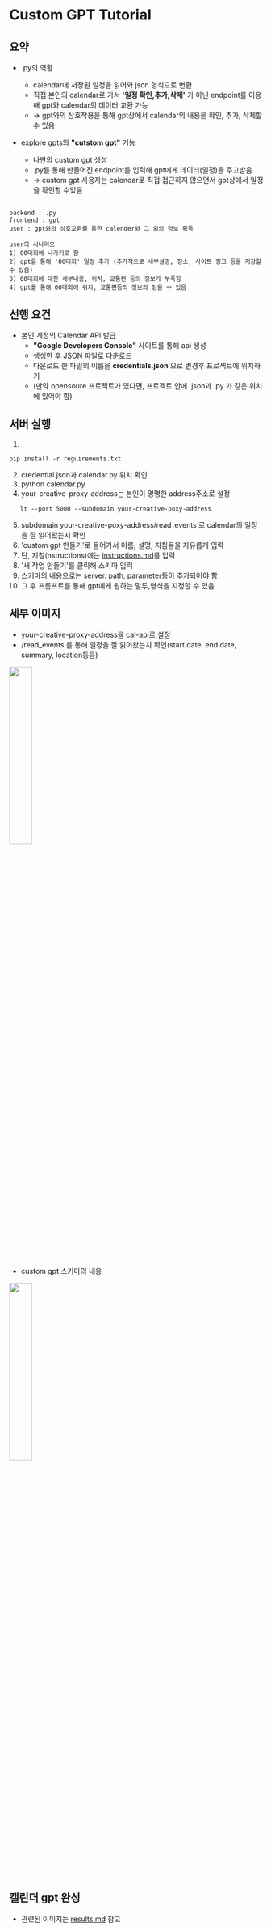 # Custom GPT Tutorial


## 요약
- .py의 역활
  - calendar에 저장된 일정을 읽어와 json 형식으로 변환
  - 직접 본인의 calendar로 가서 **'일정 확인,추가,삭제'** 가 아닌 endpoint를 이용해 gpt와 calendar의 데이터 교환 가능
  - -> gpt와의 상호작용을 통해 gpt상에서 calendar의 내용을 확인, 추가, 삭제할 수 있음

- explore gpts의 **"cutstom gpt"** 기능 
  - 나만의 custom gpt 생성 
  - .py를 통해 만들어진 endpoint를 입력해 gpt에게 데이터(일정)을 주고받음
  - -> custom gpt 사용자는 calendar로 직접 접근하지 않으면서 gpt상에서 일정을 확인할 수있음

##
```
backend : .py  
frontend : gpt  
user : gpt와의 상호교환를 통한 calender와 그 외의 정보 획득

user의 시나리오 
1) 00대회에 나가기로 함
2) gpt를 통해 '00대회' 일정 추가 (추가적으로 세부설명, 장소, 사이트 링크 등을 저장할 수 있음)
3) 00대회에 대한 세부내용, 위치, 교통편 등의 정보가 부족함
4) gpt를 통해 00대회에 위치, 교통편등의 정보의 얻을 수 있음
```
##


## 선행 요건
- 본인 계정의 Calendar API 발급
    -  **"Google Developers Console"** 사이트를 통해 api 생성
    -  생성한 후 JSON 파일로 다운로드
    -  다운로드 한 파일의 이름을 **credentials.json** 으로 변경후 프로젝트에 위치하기
    -  (만약 opensoure 프로젝트가 있다면, 프로젝트 안에 .json과 .py 가 같은 위치에 있어야 함)



## 서버 실행
1.
```
pip install -r reguirements.txt
```
2. credential.json과 calendar.py 위치 확인
3. python calendar.py
4. your-creative-proxy-address는 본인이 명명한 address주소로 설정
```
   lt --port 5000 --subdomain your-creative-poxy-address
```
5. subdomain your-creative-poxy-address/read_events 로 calendar의 일정을 잘 읽어왔는지 확인
6. 'custom gpt 만들기'로 들어가서 이름, 설명, 지침등을 자유롭게 입력
7. 단, 지침(nstructions)에는 [instructions.md](docs/instructions.md)를 입력
8. '새 작업 만들기'를 클릭해 스키마 입력
9. 스키마의 내용으로는 server. path, parameter등이 추가되어야 함
10. 그 후 프롬프트를 통해 gpt에게 원하는 말투,형식을 지정할 수 있음 


## 세부 이미지
- your-creative-proxy-address을 cal-api로 설정 
- /read_events 를 통해 일정을 잘 읽어왔는지 확인(start date, end date, summary, location등등)
<img width="30%" src="https://github.com/jii1n/opensource_project/assets/170122957/0fc3c08f-5700-48e1-94e0-035ae20ac930"/>

- custom gpt 스키마의 내용
<img width="30%" src="https://github.com/jii1n/opensource_project/assets/170122957/9215f340-cb3a-4112-ac5a-2dea174707f7"/>


## 캘린더 gpt 완성
- 관련된 이미지는 [results.md](docs/results.md) 참고 
